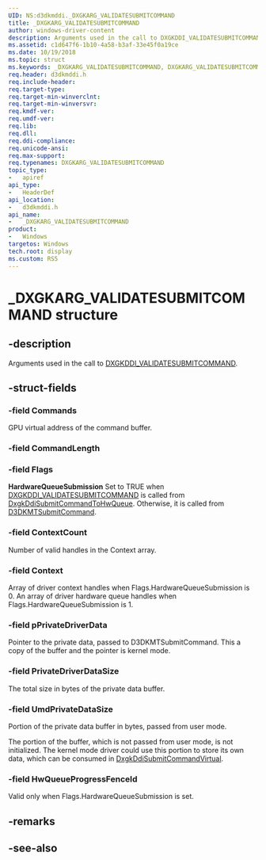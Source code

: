 ```yaml
---
UID: NS:d3dkmddi._DXGKARG_VALIDATESUBMITCOMMAND
title: _DXGKARG_VALIDATESUBMITCOMMAND
author: windows-driver-content
description: Arguments used in the call to DXGKDDI_VALIDATESUBMITCOMMAND.
ms.assetid: c1d647f6-1b10-4a58-b3af-33e45f0a19ce
ms.date: 10/19/2018
ms.topic: struct
ms.keywords: _DXGKARG_VALIDATESUBMITCOMMAND, DXGKARG_VALIDATESUBMITCOMMAND, *INOUT_PDXGKARG_VALIDATESUBMITCOMMAND
req.header: d3dkmddi.h
req.include-header:
req.target-type:
req.target-min-winverclnt:
req.target-min-winversvr:
req.kmdf-ver:
req.umdf-ver:
req.lib:
req.dll:
req.ddi-compliance:
req.unicode-ansi:
req.max-support:
req.typenames: DXGKARG_VALIDATESUBMITCOMMAND
topic_type: 
-	apiref
api_type: 
-	HeaderDef
api_location: 
-	d3dkmddi.h
api_name: 
-	_DXGKARG_VALIDATESUBMITCOMMAND
product:
-	Windows
targetos: Windows
tech.root: display
ms.custom: RS5
---
```


# _DXGKARG_VALIDATESUBMITCOMMAND structure

## -description

Arguments used in the call to [DXGKDDI_VALIDATESUBMITCOMMAND](nc-d3dkmddi-dxgkddi_validatesubmitcommand.md).

## -struct-fields

### -field Commands

GPU virtual address of the command buffer.

### -field CommandLength
 
### -field Flags

**HardwareQueueSubmission** Set to TRUE when [DXGKDDI_VALIDATESUBMITCOMMAND](nc-d3dkmddi-dxgkddi_validatesubmitcommand.md) is called from [DxgkDdiSubmitCommandToHwQueue](nc-d3dkmddi-dxgkddi_submitcommandtohwqueue.md). Otherwise, it is called from [D3DKMTSubmitCommand](nc-d3dkmddi-dxgkddi_submitcommand.md).

### -field ContextCount

Number of valid handles in the Context array.

### -field Context

Array of driver context handles when Flags.HardwareQueueSubmission is 0. An array of driver hardware queue handles when Flags.HardwareQueueSubmission is 1.

### -field pPrivateDriverData

Pointer to the private data, passed to D3DKMTSubmitCommand. This a copy of the buffer and the pointer is kernel mode.

### -field PrivateDriverDataSize

The total size in bytes of the private data buffer.

### -field UmdPrivateDataSize

Portion of the private data buffer in bytes, passed from user mode.

The portion of the buffer, which is not passed from user mode, is not initialized. The kernel mode driver could use this portion to store its own data, which can be consumed in [DxgkDdiSubmitCommandVirtual](nc-d3dkmddi-dxgkddi_submitcommandvirtual.md).

### -field HwQueueProgressFenceId
 
Valid only when Flags.HardwareQueueSubmission is set.

## -remarks

## -see-also
